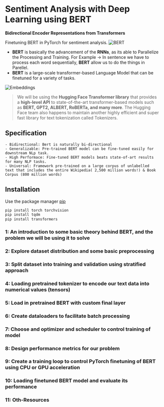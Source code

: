# Sentiment Analysis with Deep Learning using BERT

__Bidirectional Encoder Representations from Transformers__ 


Finetuning BERT in PyTorch for sentiment analysis.
![BERT](https://miro.medium.com/max/700/0*ViwaI3Vvbnd-CJSQ.png)


- __BERT__ is basically the advancement of the __RNNs__, as its able to Parallelize the Processing and Training. For Example $\rightarrow$ In sentence we have to process each word sequentially, __BERT__ allow us to do the things in Parellel.
- __BERT__ is a large-scale transformer-based Language Model that can be finetuned for a variety of tasks.

![Embeddings](https://mengxinji.github.io/Blog/images/bert/embedding.jpg)

> We will be using the __Hugging Face Transformer library__ that provides a __high-level API__ to state-of-the-art transformer-based models such as __BERT, GPT2, ALBERT, RoBERTa, and many more__. The Hugging Face team also happens to maintain another highly efficient and super fast library for text tokenization called Tokenizers.

## __Specification__
    - Bidirectional: Bert is naturally bi-directional
    - Generalizable: Pre-trained BERT model can be fine-tuned easily for downstream NLp task.
    - High Performace: Fine-tuned BERT models beats state-of-art results for many NLP tasks.
    - Universal: Framework pre-trained on a large corpus of unlabelled text that includes the entire Wikipedia( 2,500 million words!) & Book Corpus (800 million words)



## Installation

Use the package manager [pip](https://pip.pypa.io/en/stable/) 

```bash
pip install torch torchvision
pip install tqdm
pip install transformers

```


### 1: An introduction to some basic theory behind BERT, and the problem we will be using it to solve

### 2: Explore dataset distribution and some basic preprocessing

### 3: Split dataset into training and validation using stratified approach

### 4: Loading pretrained tokenizer to encode our text data into numerical values (tensors)

### 5: Load in pretrained BERT with custom final layer

### 6: Create dataloaders to facilitate batch processing

### 7: Choose and optimizer and scheduler to control training of model

### 8: Design performance metrics for our problem

### 9: Create a training loop to control PyTorch finetuning of BERT using CPU or GPU acceleration

### 10: Loading finetuned BERT model and evaluate its performance

### 11: Oth-Resources
